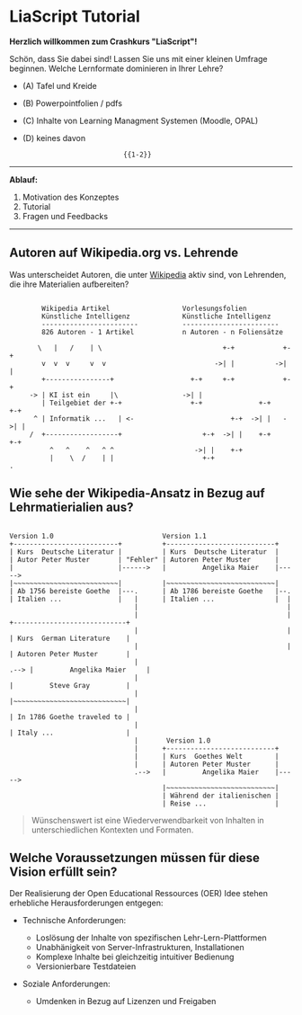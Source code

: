 <!--
author:   Your Name
email:    your@mail.org

version:  0.0.1

language: de

narrator: Deutsch Male

comment:  Try to write a short comment about
          your course, multiline is also okay.

link:     https://cdn.jsdelivr.net/chartist.js/latest/chartist.min.css
script:   https://cdn.jsdelivr.net/chartist.js/latest/chartist.min.js

translation: Deutsch  translations/German.md
-->

# LiaScript Tutorial

**Herzlich willkommen zum Crashkurs "LiaScript"!**

Schön, dass Sie dabei sind! Lassen Sie uns mit einer kleinen Umfrage beginnen. Welche Lernformate dominieren in Ihrer Lehre?

+ (A) Tafel und Kreide
+ (B) Powerpointfolien / pdfs
+ (C) Inhalte von Learning Managment Systemen (Moodle, OPAL)
+ (D) keines davon


                               {{1-2}}
****************************************************************************

**Ablauf:**

1. Motivation des Konzeptes
2. Tutorial
3. Fragen und Feedbacks

****************************************************************************


## Autoren auf Wikipedia.org vs. Lehrende

Was unterscheidet Autoren, die unter [Wikipedia](https://www.wikipedia.de/) aktiv sind, von Lehrenden, die ihre Materialien aufbereiten?

<!--
style="width: 100%; max-width: 660px; display: block; margin-left: auto; margin-right: auto;"
-->
```ascii

        Wikipedia Artikel                  Vorlesungsfolien
        Künstliche Intelligenz             Künstliche Intelligenz
        ------------------------           ------------------------
        826 Autoren - 1 Artikel            n Autoren - n Foliensätze

       \   |   /    | \                              +-+            +-+
        v  v  v     v  v                           ->| |          ->| |
        +----------------+                   +-+     +-+            +-+
     -> | KI ist ein     |\                ->| |
        | Teilgebiet der +-+                 +-+              +-+     +-+
      ^ | Informatik ...   | <-                        +-+  ->| |   ->| |
     /  +------------------+                    +-+  ->| |    +-+     +-+
          ^   ^    ^   ^ ^                    ->| |    +-+
          |    \  /    | |                      +-+                            .
```


## Wie sehe der Wikipedia-Ansatz in Bezug auf Lehrmatierialien aus?

<!--
style="width: 100%; max-width: 860px; display: block; margin-left: auto; margin-right: auto;"
-->
```ascii

Version 1.0                           Version 1.1
+--------------------------+          +---------------------------+
| Kurs  Deutsche Literatur |          | Kurs  Deutsche Literatur  |
| Autor Peter Muster       | "Fehler" | Autoren Peter Muster      |
|                          |------>   |         Angelika Maier    |----->
|~~~~~~~~~~~~~~~~~~~~~~~~~~|          |~~~~~~~~~~~~~~~~~~~~~~~~~~~|
| Ab 1756 bereiste Goethe  |---.      | Ab 1786 bereiste Goethe   |--.
| Italien ...              |   |      | Italien ...               |  |
                               |                                     |
                               |                                     |    +----------------------------+
                               |                                     |    | Kurs  German Literature    |
                               |                                     |    | Autoren Peter Muster       |
                               |                                     .--> |         Angelika Maier     |
                               |                                          |         Steve Gray         |
                               |                                          |~~~~~~~~~~~~~~~~~~~~~~~~~~~~|
                               |                                          | In 1786 Goethe traveled to |
                               |                                          | Italy ...                  |
                               |       Version 1.0
                               |      +---------------------------+
                               |      | Kurs  Goethes Welt        |
                               |      | Autoren Peter Muster      |
                               .-->   |         Angelika Maier    |----->
                                      |~~~~~~~~~~~~~~~~~~~~~~~~~~~|
                                      | Während der italienischen |
                                      | Reise ...                 |
```

> Wünschenswert ist eine Wiederverwendbarkeit von Inhalten in unterschiedlichen Kontexten und Formaten.


## Welche Voraussetzungen müssen für diese Vision erfüllt sein?

Der Realisierung der Open Educational Ressources (OER) Idee stehen erhebliche Herausforderungen entgegen:

+ Technische Anforderungen:

    - Loslösung der Inhalte von spezifischen Lehr-Lern-Plattformen
    - Unabhänigkeit von Server-Infrastrukturen, Installationen
    - Komplexe Inhalte bei gleichzeitig intuitiver Bedienung
    - Versionierbare Testdateien

+ Soziale Anforderungen:

    - Umdenken in Bezug auf Lizenzen und Freigaben
